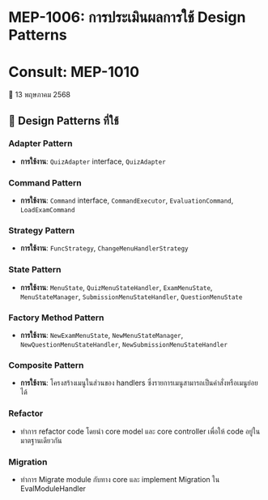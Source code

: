 # MEP-1006: การประเมินผลการใช้ Design Patterns
# Consult: MEP-1010
📅 13 พฤษภาคม 2568

## 🎨 Design Patterns ที่ใช้

### Adapter Pattern
- **การใช้งาน**: `QuizAdapter` interface, `QuizAdapter`

### Command Pattern
- **การใช้งาน**: `Command` interface, `CommandExecutor`, `EvaluationCommand`, `LoadExamCommand`

### Strategy Pattern
- **การใช้งาน**: `FuncStrategy`, `ChangeMenuHandlerStrategy`

### State Pattern
- **การใช้งาน**: `MenuState`, `QuizMenuStateHandler`, `ExamMenuState`, `MenuStateManager`, `SubmissionMenuStateHandler`, `QuestionMenuState`

### Factory Method Pattern
- **การใช้งาน**: `NewExamMenuState`, `NewMenuStateManager`, `NewQuestionMenuStateHandler`, `NewSubmissionMenuStateHandler`

### Composite Pattern
- **การใช้งาน**: โครงสร้างเมนูในส่วนของ handlers ซึ่งรายการเมนูสามารถเป็นคำสั่งหรือเมนูย่อยได้

### Refactor
- ทำการ refactor code โดยนำ core model และ core controller เพื่อให้ code อยู่ในมาตฐานเดียวกัน

### Migration
- ทำการ Migrate module กับทาง core และ implement Migration ใน EvalModuleHandler


